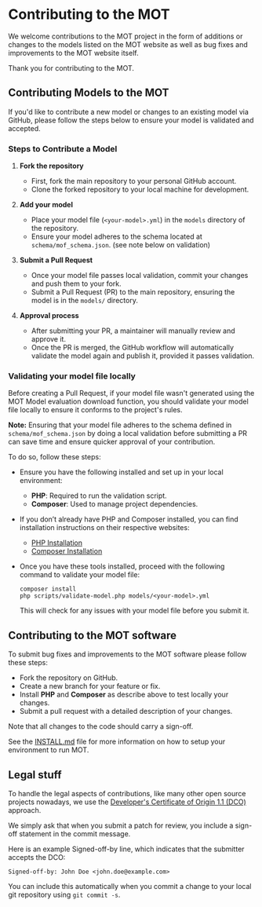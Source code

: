 # Contributing to the MOT

We welcome contributions to the MOT project in the form of additions or changes to the models listed
on the MOT website as well as bug fixes and improvements to the MOT website itself.

Thank you for contributing to the MOT.

## Contributing Models to the MOT

If you'd like to contribute a new model or changes to an existing model via GitHub, please follow
the steps below to ensure your model is validated and accepted.

### Steps to Contribute a Model

1. **Fork the repository**
   - First, fork the main repository to your personal GitHub account. 
   - Clone the forked repository to your local machine for development.

2. **Add your model**
   - Place your model file (`<your-model>.yml`) in the `models` directory of the repository.
   - Ensure your model adheres to the schema located at `schema/mof_schema.json`. (see note below on validation)

4. **Submit a Pull Request**
   - Once your model file passes local validation, commit your changes and push them to your fork.
   - Submit a Pull Request (PR) to the main repository, ensuring the model is in the `models/` directory.
   
5. **Approval process**
   - After submitting your PR, a maintainer will manually review and approve it.
   - Once the PR is merged, the GitHub workflow will automatically validate the model again and publish it, provided it passes validation.

### Validating your model file locally

Before creating a Pull Request, if your model file wasn't generated using the MOT Model evaluation download function, you should validate your model file locally to ensure it conforms to the project's rules.

**Note:** Ensuring that your model file adheres to the schema defined in `schema/mof_schema.json` by doing a local validation before submitting a PR can save time and ensure quicker approval of your contribution.

To do so, follow these steps:

- Ensure you have the following installed and set up in your local environment:

  - **PHP**: Required to run the validation script.
  - **Composer**: Used to manage project dependencies.

- If you don’t already have PHP and Composer installed, you can find installation
instructions on their respective websites:
  - [PHP Installation](https://www.php.net/manual/en/install.php)
  - [Composer Installation](https://getcomposer.org/doc/00-intro.md)

- Once you have these tools installed, proceed with the following command to validate your model file:
   ```
  composer install
  php scripts/validate-model.php models/<your-model>.yml
   ```

  This will check for any issues with your model file before you submit it.

## Contributing to the MOT software

To submit bug fixes and improvements to the MOT software please follow these steps:

* Fork the repository on GitHub.
* Create a new branch for your feature or fix.
* Install **PHP** and **Composer** as describe above to test locally your changes.
* Submit a pull request with a detailed description of your changes.

Note that all changes to the code should carry a sign-off.

See the [INSTALL.md](INSTALL.md) file for more information on how to setup your environment to run MOT.

## Legal stuff

To handle the legal aspects of contributions, like many other
open source projects nowadays, we use the [Developer's
Certificate of Origin 1.1 (DCO)](DCO1.1.txt) approach.

We simply ask that when you submit a patch for review, you include a
sign-off statement in the commit message.

Here is an example Signed-off-by line, which indicates that the
submitter accepts the DCO:

   ```
   Signed-off-by: John Doe <john.doe@example.com>
   ```

You can include this automatically when you commit a change to your
local git repository using ``git commit -s``.
